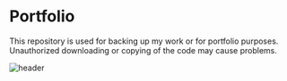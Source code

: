 # Portfolio
This repository is used for backing up my work or for portfolio purposes. Unauthorized downloading or copying of the code may cause problems.

![header](https://capsule-render.vercel.app/api?type=rect&color=0:EEFF00,100:a82da8&height=300&text=openplayceo's-nl-portfolio&fontSize=35&fontAlign=35)
